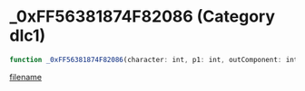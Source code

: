 # _0xFF56381874F82086 (Category dlc1)

```js
function _0xFF56381874F82086(character: int, p1: int, outComponent: intPtr): Array
```

[filename](_0xFF56381874F82086_m.md ':include')
